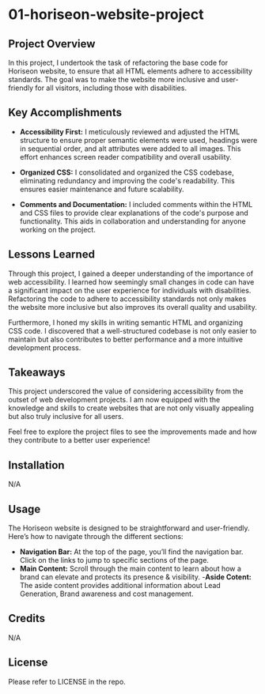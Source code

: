 # 01-horiseon-website-project

## Project Overview

In this project, I undertook the task of refactoring the base code for Horiseon website, to ensure that all HTML elements adhere to accessibility standards. The goal was to make the website more inclusive and user-friendly for all visitors, including those with disabilities.

## Key Accomplishments

- **Accessibility First:** I meticulously reviewed and adjusted the HTML structure to ensure proper semantic elements were used, headings were in sequential order, and alt attributes were added to all images. This effort enhances screen reader compatibility and overall usability.
  
- **Organized CSS:** I consolidated and organized the CSS codebase, eliminating redundancy and improving the code's readability. This ensures easier maintenance and future scalability.

- **Comments and Documentation:** I included comments within the HTML and CSS files to provide clear explanations of the code's purpose and functionality. This aids in collaboration and understanding for anyone working on the project.

## Lessons Learned

Through this project, I gained a deeper understanding of the importance of web accessibility. I learned how seemingly small changes in code can have a significant impact on the user experience for individuals with disabilities. Refactoring the code to adhere to accessibility standards not only makes the website more inclusive but also improves its overall quality and usability.

Furthermore, I honed my skills in writing semantic HTML and organizing CSS code. I discovered that a well-structured codebase is not only easier to maintain but also contributes to better performance and a more intuitive development process.

## Takeaways

This project underscored the value of considering accessibility from the outset of web development projects. I am now equipped with the knowledge and skills to create websites that are not only visually appealing but also truly inclusive for all users.

Feel free to explore the project files to see the improvements made and how they contribute to a better user experience!

## Installation

N/A

## Usage

The Horiseon website is designed to be straightforward and user-friendly. Here’s how to navigate through the different sections:

- **Navigation Bar:** At the top of the page, you’ll find the navigation bar. Click on the links to jump to specific sections of the page.
- **Main Content:** Scroll through the main content to learn about how a brand can elevate and protects its presence & visibility.
-**Aside Cotent:** The aside content provides additional information about Lead Generation, Brand awareness and cost management.

## Credits

N/A

## License

Please refer to LICENSE in the repo.
